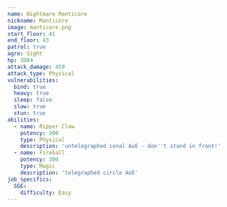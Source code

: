 ```yaml
---
name: Nightmare Manticore
nickname: Manticore
image: manticore.png
start_floor: 41
end_floor: 43
patrol: true
agro: Sight
hp: 3984
attack_damage: 459
attack_type: Physical
vulnerabilities:
  bind: true
  heavy: true
  sleep: false
  slow: true
  stun: true
abilities:
  - name: Ripper Claw
    potency: 300
    type: Physical
    description: 'untelegraphed conal AoE - don''t stand in front!'
  - name: Fireball
    potency: 300
    type: Magic
    description: 'telegraphed circle AoE'
job_specifics:
  SGE:
    difficulty: Easy
---
```

